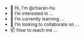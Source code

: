- 👋 Hi, I’m @charan-hu
- 👀 I’m interested in ...
- 🌱 I’m currently learning ...
- 💞️ I’m looking to collaborate on ...
- 📫 How to reach me ...

<!---
charan-hu/charan-hu is a ✨ special ✨ repository because its `README.md` (this file) appears on your GitHub profile.
You can click the Preview link to take a look at your changes.
--->
